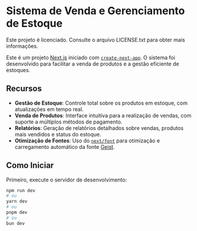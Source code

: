 # Sistema de Venda e Gerenciamento de Estoque

Este projeto é licenciado. Consulte o arquivo LICENSE.txt para obter mais informações.

Este é um projeto [Next.js](https://nextjs.org) iniciado com [`create-next-app`](https://nextjs.org/docs/app/api-reference/cli/create-next-app). O sistema foi desenvolvido para facilitar a venda de produtos e a gestão eficiente de estoques.

## Recursos

- **Gestão de Estoque**: Controle total sobre os produtos em estoque, com atualizações em tempo real.
- **Venda de Produtos**: Interface intuitiva para a realização de vendas, com suporte a múltiplos métodos de pagamento.
- **Relatórios**: Geração de relatórios detalhados sobre vendas, produtos mais vendidos e status do estoque.
- **Otimização de Fontes**: Uso do [`next/font`](https://nextjs.org/docs/app/building-your-application/optimizing/fonts) para otimização e carregamento automático da fonte [Geist](https://vercel.com/font).

## Como Iniciar

Primeiro, execute o servidor de desenvolvimento:

```bash
npm run dev
# ou
yarn dev
# ou
pnpm dev
# ou
bun dev